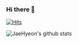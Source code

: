 ### Hi there 👋

[![Hits](https://hits.seeyoufarm.com/api/count/incr/badge.svg?url=https%3A%2F%2Fgithub.com%2Fjaehyeon-SMU%2Fjaehyeon-SMU.git&count_bg=%23CC1AB8&title_bg=%23203651&icon=linux.svg&icon_color=%23E7E7E7&title=+Today&edge_flat=false)](https://hits.seeyoufarm.com)

![JaeHyeon's github stats](https://github-readme-stats.vercel.app/api?username=jaehyeon-SMU&show_icons=true)






